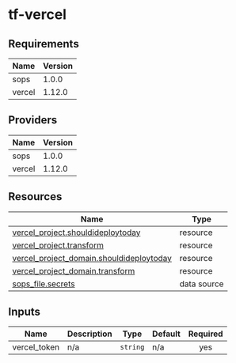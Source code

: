 # tf-vercel


<!-- BEGIN_TF_DOCS -->
## Requirements

| Name | Version |
|------|---------|
| sops | 1.0.0 |
| vercel | 1.12.0 |

## Providers

| Name | Version |
|------|---------|
| sops | 1.0.0 |
| vercel | 1.12.0 |

## Resources

| Name | Type |
|------|------|
| [vercel_project.shouldideploytoday](https://registry.terraform.io/providers/vercel/vercel/1.12.0/docs/resources/project) | resource |
| [vercel_project.transform](https://registry.terraform.io/providers/vercel/vercel/1.12.0/docs/resources/project) | resource |
| [vercel_project_domain.shouldideploytoday](https://registry.terraform.io/providers/vercel/vercel/1.12.0/docs/resources/project_domain) | resource |
| [vercel_project_domain.transform](https://registry.terraform.io/providers/vercel/vercel/1.12.0/docs/resources/project_domain) | resource |
| [sops_file.secrets](https://registry.terraform.io/providers/carlpett/sops/1.0.0/docs/data-sources/file) | data source |

## Inputs

| Name | Description | Type | Default | Required |
|------|-------------|------|---------|:--------:|
| vercel\_token | n/a | `string` | n/a | yes |
<!-- END_TF_DOCS -->
